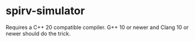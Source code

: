 # spirv-simulator
Requires a C++ 20 compatible compiler.
G++ 10 or newer and Clang 10 or newer should do the trick.
